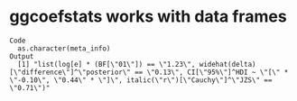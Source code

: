 # ggcoefstats works with data frames

    Code
      as.character(meta_info)
    Output
      [1] "list(log[e] * (BF[\"01\"]) == \"1.23\", widehat(delta)[\"difference\"]^\"posterior\" == \"0.13\", CI[\"95%\"]^HDI ~ \"[\" * \"-0.10\", \"0.44\" * \"]\", italic(\"r\")[\"Cauchy\"]^\"JZS\" == \"0.71\")"


